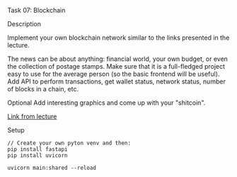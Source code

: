 Task 07: Blockchain

Description

Implement your own blockchain network similar to the links presented in the lecture.

The news can be about anything: financial world, your own budget, or even the collection of postage stamps.
Make sure that it is a full-fledged project easy to use for the average person (so the basic frontend will be useful).
Add API to perform transactions, get wallet status, network status, number of blocks in a chain, etc.

Optional
Add interesting graphics and come up with your "shitcoin".

[Link from lecture](https://hackernoon.com/learn-blockchains-by-building-one-117428612f46)

Setup
```
// Create your own pyton venv and then:
pip install fastapi
pip install uvicorn

uvicorn main:shared --reload
```